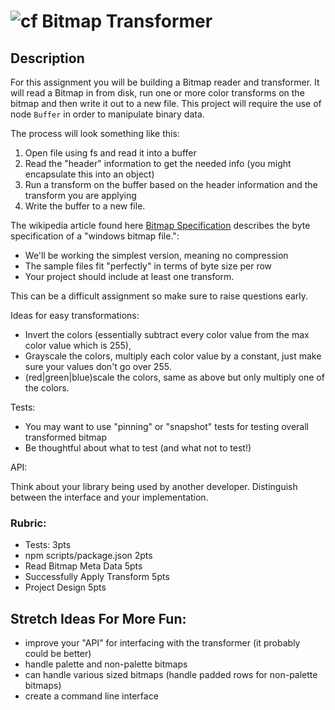 ![cf](http://i.imgur.com/7v5ASc8.png) Bitmap Transformer
====


## Description

For this assignment you will be building a Bitmap reader and transformer. 
It will read a Bitmap in from disk, run one or more color transforms on the bitmap 
and then write it out to a new file. 
This project will require the use of node `Buffer` in order to manipulate binary data. 

The process will look something like this:

1. Open file using fs and read it into a buffer
2. Read the "header" information to get the needed info (you might encapsulate this into an object)
3. Run a transform on the buffer based on the header information and the transform you are applying
4. Write the buffer to a new file. 

The wikipedia article found here [Bitmap Specification](https://en.wikipedia.org/wiki/BMP_file_format) 
describes the byte specification of a "windows bitmap file.":
* We'll be working the simplest version, meaning no compression
* The sample files fit "perfectly" in terms of byte size per row
* Your project should include at least one transform. 

This can be a difficult assignment so make sure to raise questions early. 

Ideas for easy transformations:

* Invert the colors (essentially subtract every color value from the max color value which is 255),
* Grayscale the colors, multiply each color value by a constant, just make sure your values don't go over 255.
* (red|green|blue)scale the colors, same as above but only multiply one of the colors.

Tests:

* You may want to use "pinning" or "snapshot" tests for testing overall transformed bitmap
* Be thoughtful about what to test (and what not to test!)

API:

Think about your library being used by another developer. Distinguish between the interface and your implementation.

### Rubric:
* Tests: 3pts
* npm scripts/package.json 2pts
* Read Bitmap Meta Data 5pts
* Successfully Apply Transform 5pts
* Project Design 5pts

## Stretch Ideas For More Fun:

* improve your "API" for interfacing with the transformer (it probably could be better)
* handle palette and non-palette bitmaps
* can handle various sized bitmaps (handle padded rows for non-palette bitmaps)
* create a command line interface
